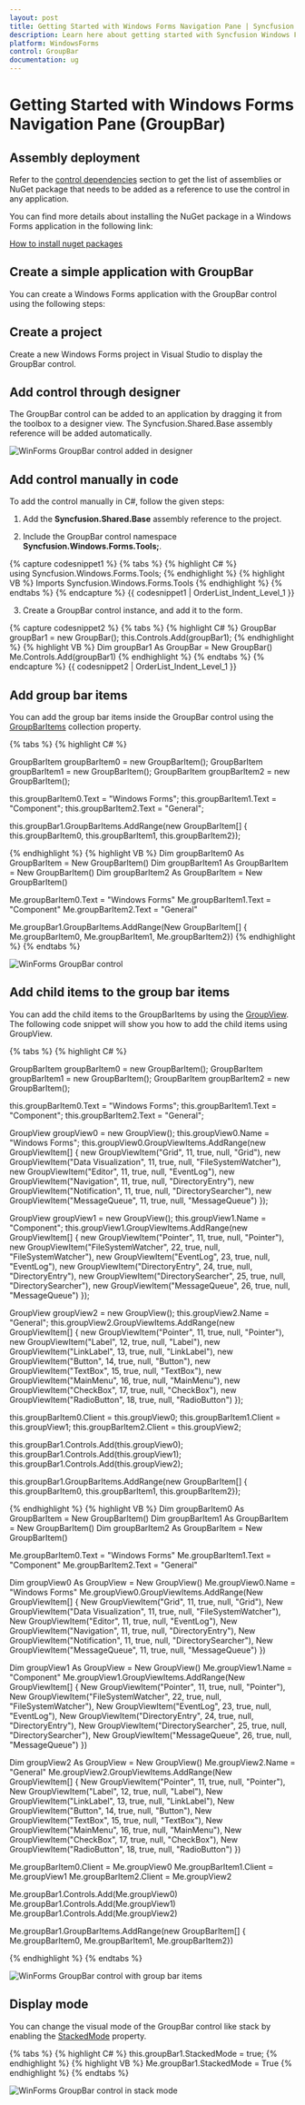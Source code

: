 ```yaml
---
layout: post
title: Getting Started with Windows Forms Navigation Pane | Syncfusion
description: Learn here about getting started with Syncfusion Windows Forms Navigation Pane (GroupBar) control, its elements, and more.
platform: WindowsForms
control: GroupBar
documentation: ug
---
```


# Getting Started with Windows Forms Navigation Pane (GroupBar)

## Assembly deployment

Refer to the [control dependencies](https://help.syncfusion.com/windowsforms/control-dependencies#groupbar) section to get the list of assemblies or NuGet package that needs to be added as a reference to use the control in any application.
 
You can find more details about installing the NuGet package in a Windows Forms application in the following link: 
 
[How to install nuget packages](https://help.syncfusion.com/windowsforms/installation/install-nuget-packages)

## Create a simple application with GroupBar

You can create a Windows Forms application with the GroupBar control using the following steps:

## Create a project

Create a new Windows Forms project in Visual Studio to display the GroupBar control.

## Add control through designer

The GroupBar control can be added to an application by dragging it from the toolbox to a designer view. The Syncfusion.Shared.Base assembly reference will be added automatically.

![WinForms GroupBar control added in designer](Getting-Started_images/winforms-groupbar-control-added-by-designer.png) 

## Add control manually in code

To add the control manually in C#, follow the given steps:

1. Add the **Syncfusion.Shared.Base** assembly reference to the project.

2. Include the GroupBar control namespace **Syncfusion.Windows.Forms.Tools;**.

{% capture codesnippet1 %}
{% tabs %}
{% highlight C# %}
using Syncfusion.Windows.Forms.Tools;
{% endhighlight  %}
{% highlight VB %}
Imports Syncfusion.Windows.Forms.Tools
{% endhighlight  %}
{% endtabs %} 
{% endcapture %}
{{ codesnippet1 | OrderList_Indent_Level_1 }}

3. Create a GroupBar control instance, and add it to the form.

{% capture codesnippet2 %}
{% tabs %}
{% highlight C# %}
GroupBar groupBar1 = new GroupBar();
this.Controls.Add(groupBar1);
{% endhighlight %}
{% highlight VB %}
Dim groupBar1 As GroupBar = New GroupBar()
Me.Controls.Add(groupBar1)
{% endhighlight %}
{% endtabs %}
{% endcapture %}
{{ codesnippet2 | OrderList_Indent_Level_1 }}

## Add group bar items

You can add the group bar items inside the GroupBar control using the [GroupBarItems](https://help.syncfusion.com/cr/windowsforms/Syncfusion.Windows.Forms.Tools.GroupBar.html#Syncfusion_Windows_Forms_Tools_GroupBar_GroupBarItems) collection property.

{% tabs %}
{% highlight C# %}

GroupBarItem groupBarItem0 = new GroupBarItem();
GroupBarItem groupBarItem1 = new GroupBarItem();
GroupBarItem groupBarItem2 = new GroupBarItem();

this.groupBarItem0.Text = "Windows Forms";
this.groupBarItem1.Text = "Component";
this.groupBarItem2.Text = "General";

this.groupBar1.GroupBarItems.AddRange(new GroupBarItem[] {
this.groupBarItem0,
this.groupBarItem1,
this.groupBarItem2});

{% endhighlight %}
{% highlight VB %}
Dim groupBarItem0 As GroupBarItem = New GroupBarItem()
Dim groupBarItem1 As GroupBarItem = New GroupBarItem()
Dim groupBarItem2 As GroupBarItem = New GroupBarItem()

Me.groupBarItem0.Text = "Windows Forms"
Me.groupBarItem1.Text = "Component"
Me.groupBarItem2.Text = "General"

Me.groupBar1.GroupBarItems.AddRange(New GroupBarItem[] {
            Me.groupBarItem0,
            Me.groupBarItem1,
            Me.groupBarItem2})
{% endhighlight %}
{% endtabs %}

![WinForms GroupBar control](Getting-Started_images/winforms-groupbar-control.png)

## Add child items to the group bar items

You can add the child items to the GroupBarItems by using the [GroupView](https://help.syncfusion.com/cr/windowsforms/Syncfusion.Windows.Forms.Tools.GroupView.html). The following code snippet will show you how to add the child items using GroupView.

{% tabs %}
{% highlight C# %}

GroupBarItem groupBarItem0 = new GroupBarItem();
GroupBarItem groupBarItem1 = new GroupBarItem();
GroupBarItem groupBarItem2 = new GroupBarItem();

this.groupBarItem0.Text = "Windows Forms";
this.groupBarItem1.Text = "Component";
this.groupBarItem2.Text = "General";

GroupView groupView0 = new GroupView();
this.groupView0.Name = "Windows Forms";
this.groupView0.GroupViewItems.AddRange(new GroupViewItem[] 
{
    new GroupViewItem("Grid", 11, true, null, "Grid"),
    new GroupViewItem("Data Visualization", 11, true, null, "FileSystemWatcher"),
    new GroupViewItem("Editor", 11, true, null, "EventLog"),
    new GroupViewItem("Navigation", 11, true, null, "DirectoryEntry"),
    new GroupViewItem("Notification", 11, true, null, "DirectorySearcher"),
    new GroupViewItem("MessageQueue", 11, true, null, "MessageQueue")
});

GroupView groupView1 = new GroupView();
this.groupView1.Name = "Component";
this.groupView1.GroupViewItems.AddRange(new GroupViewItem[] 
{
    new GroupViewItem("Pointer", 11, true, null, "Pointer"),
    new GroupViewItem("FileSystemWatcher", 22, true, null, "FileSystemWatcher"),
    new GroupViewItem("EventLog", 23, true, null, "EventLog"),
    new GroupViewItem("DirectoryEntry", 24, true, null, "DirectoryEntry"),
    new GroupViewItem("DirectorySearcher", 25, true, null, "DirectorySearcher"),
    new GroupViewItem("MessageQueue", 26, true, null, "MessageQueue")
});

GroupView groupView2 = new GroupView();
this.groupView2.Name = "General";
this.groupView2.GroupViewItems.AddRange(new GroupViewItem[] 
{
    new GroupViewItem("Pointer", 11, true, null, "Pointer"),
    new GroupViewItem("Label", 12, true, null, "Label"),
    new GroupViewItem("LinkLabel", 13, true, null, "LinkLabel"),
    new GroupViewItem("Button", 14, true, null, "Button"),
    new GroupViewItem("TextBox", 15, true, null, "TextBox"),
    new GroupViewItem("MainMenu", 16, true, null, "MainMenu"),
    new GroupViewItem("CheckBox", 17, true, null, "CheckBox"),
    new GroupViewItem("RadioButton", 18, true, null, "RadioButton")
});

this.groupBarItem0.Client = this.groupView0;
this.groupBarItem1.Client = this.groupView1;
this.groupBarItem2.Client = this.groupView2;

this.groupBar1.Controls.Add(this.groupView0);
this.groupBar1.Controls.Add(this.groupView1);
this.groupBar1.Controls.Add(this.groupView2);

this.groupBar1.GroupBarItems.AddRange(new GroupBarItem[] {
this.groupBarItem0,
this.groupBarItem1,
this.groupBarItem2});

{% endhighlight %}
{% highlight VB %}
Dim groupBarItem0 As GroupBarItem = New GroupBarItem()
Dim groupBarItem1 As GroupBarItem = New GroupBarItem()
Dim groupBarItem2 As GroupBarItem = New GroupBarItem()

Me.groupBarItem0.Text = "Windows Forms"
Me.groupBarItem1.Text = "Component"
Me.groupBarItem2.Text = "General"

Dim groupView0 As GroupView = New GroupView()
Me.groupView0.Name = "Windows Forms"
Me.groupView0.GroupViewItems.AddRange(New GroupViewItem[] 
{
    New GroupViewItem("Grid", 11, true, null, "Grid"),
    New GroupViewItem("Data Visualization", 11, true, null, "FileSystemWatcher"),
    New GroupViewItem("Editor", 11, true, null, "EventLog"),
    New GroupViewItem("Navigation", 11, true, null, "DirectoryEntry"),
    New GroupViewItem("Notification", 11, true, null, "DirectorySearcher"),
    New GroupViewItem("MessageQueue", 11, true, null, "MessageQueue")
})

Dim groupView1 As GroupView = New GroupView()
Me.groupView1.Name = "Component"
Me.groupView1.GroupViewItems.AddRange(New GroupViewItem[] 
{
    New GroupViewItem("Pointer", 11, true, null, "Pointer"),
    New GroupViewItem("FileSystemWatcher", 22, true, null, "FileSystemWatcher"),
    New GroupViewItem("EventLog", 23, true, null, "EventLog"),
    New GroupViewItem("DirectoryEntry", 24, true, null, "DirectoryEntry"),
    New GroupViewItem("DirectorySearcher", 25, true, null, "DirectorySearcher"),
    New GroupViewItem("MessageQueue", 26, true, null, "MessageQueue")
})

Dim groupView2 As GroupView = New GroupView()
Me.groupView2.Name = "General"
Me.groupView2.GroupViewItems.AddRange(New GroupViewItem[] 
{
    New GroupViewItem("Pointer", 11, true, null, "Pointer"),
    New GroupViewItem("Label", 12, true, null, "Label"),
    New GroupViewItem("LinkLabel", 13, true, null, "LinkLabel"),
    New GroupViewItem("Button", 14, true, null, "Button"),
    New GroupViewItem("TextBox", 15, true, null, "TextBox"),
    New GroupViewItem("MainMenu", 16, true, null, "MainMenu"),
    New GroupViewItem("CheckBox", 17, true, null, "CheckBox"),
    New GroupViewItem("RadioButton", 18, true, null, "RadioButton")
})

Me.groupBarItem0.Client = Me.groupView0
Me.groupBarItem1.Client = Me.groupView1
Me.groupBarItem2.Client = Me.groupView2

Me.groupBar1.Controls.Add(Me.groupView0)
Me.groupBar1.Controls.Add(Me.groupView1)
Me.groupBar1.Controls.Add(Me.groupView2)

Me.groupBar1.GroupBarItems.AddRange(new GroupBarItem[] {
            Me.groupBarItem0,
            Me.groupBarItem1,
            Me.groupBarItem2})

{% endhighlight %}
{% endtabs %}

![WinForms GroupBar control with group bar items](Getting-Started_images/winforms-groupbar-control-with-group-bar-items.png)

## Display mode

You can change the visual mode of the GroupBar control like stack by enabling the [StackedMode](https://help.syncfusion.com/cr/windowsforms/Syncfusion.Windows.Forms.Tools.GroupBar.html#Syncfusion_Windows_Forms_Tools_GroupBar_StackedMode) property.

{% tabs %}
{% highlight C# %}
this.groupBar1.StackedMode = true;
{% endhighlight %}
{% highlight VB %}
Me.groupBar1.StackedMode = True
{% endhighlight %}
{% endtabs %}

![WinForms GroupBar control in stack mode](Getting-Started_images/winforms-groupbar-control-in-stack-mode.png)
